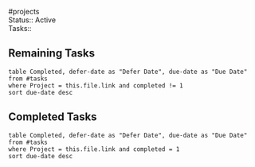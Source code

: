 #projects  
Status:: Active  
Tasks::

## Remaining Tasks

```dataview
table Completed, defer-date as "Defer Date", due-date as "Due Date"
from #tasks 
where Project = this.file.link and completed != 1
sort due-date desc
```

## Completed Tasks

```dataview
table Completed, defer-date as "Defer Date", due-date as "Due Date"
from #tasks 
where Project = this.file.link and completed = 1
sort due-date desc
```